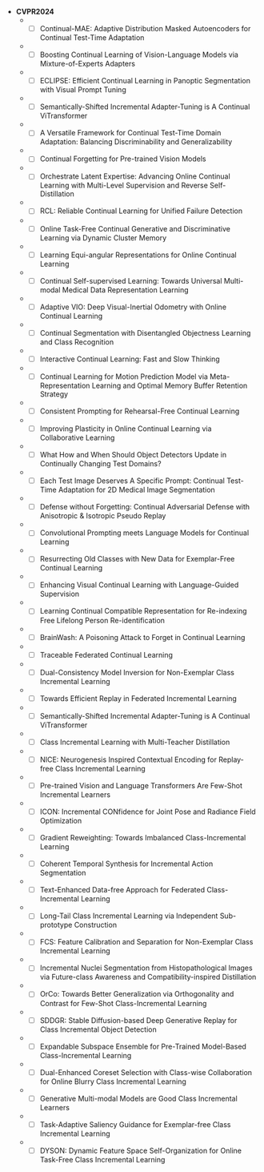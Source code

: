 - **CVPR2024**
  - -[ ] Continual-MAE: Adaptive Distribution Masked Autoencoders for Continual Test-Time Adaptation
  - -[ ] Boosting Continual Learning of Vision-Language Models via Mixture-of-Experts Adapters
  - -[ ] ECLIPSE: Efficient Continual Learning in Panoptic Segmentation with Visual Prompt Tuning
  - -[ ] Semantically-Shifted Incremental Adapter-Tuning is A Continual ViTransformer
  - -[ ] A Versatile Framework for Continual Test-Time Domain Adaptation: Balancing Discriminability and Generalizability
  - -[ ] Continual Forgetting for Pre-trained Vision Models
  - -[ ] Orchestrate Latent Expertise: Advancing Online Continual Learning with Multi-Level Supervision and Reverse Self-Distillation
  - -[ ] RCL: Reliable Continual Learning for Unified Failure Detection
  - -[ ] Online Task-Free Continual Generative and Discriminative Learning via Dynamic Cluster Memory
  - -[ ] Learning Equi-angular Representations for Online Continual Learning
  - -[ ] Continual Self-supervised Learning: Towards Universal Multi-modal Medical Data Representation Learning
  - -[ ] Adaptive VIO: Deep Visual-Inertial Odometry with Online Continual Learning
  - -[ ] Continual Segmentation with Disentangled Objectness Learning and Class Recognition
  - -[ ] Interactive Continual Learning: Fast and Slow Thinking
  - -[ ] Continual Learning for Motion Prediction Model via Meta-Representation Learning and Optimal Memory Buffer Retention Strategy
  - -[ ] Consistent Prompting for Rehearsal-Free Continual Learning
  - -[ ] Improving Plasticity in Online Continual Learning via Collaborative Learning
  - -[ ] What How and When Should Object Detectors Update in Continually Changing Test Domains?
  - -[ ] Each Test Image Deserves A Specific Prompt: Continual Test-Time Adaptation for 2D Medical Image Segmentation
  - -[ ] Defense without Forgetting: Continual Adversarial Defense with Anisotropic & Isotropic Pseudo Replay
  - -[ ] Convolutional Prompting meets Language Models for Continual Learning
  - -[ ] Resurrecting Old Classes with New Data for Exemplar-Free Continual Learning
  - -[ ] Enhancing Visual Continual Learning with Language-Guided Supervision
  - -[ ] Learning Continual Compatible Representation for Re-indexing Free Lifelong Person Re-identification
  - -[ ] BrainWash: A Poisoning Attack to Forget in Continual Learning
  - -[ ] Traceable Federated Continual Learning
  - -[ ] Dual-Consistency Model Inversion for Non-Exemplar Class Incremental Learning
  - -[ ] Towards Efficient Replay in Federated Incremental Learning
  - -[ ] Semantically-Shifted Incremental Adapter-Tuning is A Continual ViTransformer
  - -[ ] Class Incremental Learning with Multi-Teacher Distillation
  - -[ ] NICE: Neurogenesis Inspired Contextual Encoding for Replay-free Class Incremental Learning
  - -[ ] Pre-trained Vision and Language Transformers Are Few-Shot Incremental Learners
  - -[ ] ICON: Incremental CONfidence for Joint Pose and Radiance Field Optimization
  - -[ ] Gradient Reweighting: Towards Imbalanced Class-Incremental Learning
  - -[ ] Coherent Temporal Synthesis for Incremental Action Segmentation
  - -[ ] Text-Enhanced Data-free Approach for Federated Class-Incremental Learning
  - -[ ] Long-Tail Class Incremental Learning via Independent Sub-prototype Construction
  - -[ ] FCS: Feature Calibration and Separation for Non-Exemplar Class Incremental Learning
  - -[ ] Incremental Nuclei Segmentation from Histopathological Images via Future-class Awareness and Compatibility-inspired Distillation
  - -[ ] OrCo: Towards Better Generalization via Orthogonality and Contrast for Few-Shot Class-Incremental Learning
  - -[ ] SDDGR: Stable Diffusion-based Deep Generative Replay for Class Incremental Object Detection
  - -[ ] Expandable Subspace Ensemble for Pre-Trained Model-Based Class-Incremental Learning
  - -[ ] Dual-Enhanced Coreset Selection with Class-wise Collaboration for Online Blurry Class Incremental Learning
  - -[ ] Generative Multi-modal Models are Good Class Incremental Learners
  - -[ ] Task-Adaptive Saliency Guidance for Exemplar-free Class Incremental Learning
  - -[ ] DYSON: Dynamic Feature Space Self-Organization for Online Task-Free Class Incremental Learning
